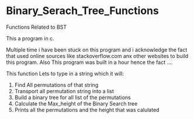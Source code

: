 # Binary_Serach_Tree_Functions
Functions Related to BST


This a program in c.

Multiple time i have been stuck on this program and i acknowledge the fact that used online sources like stackoverflow.com
anx other websites to build this program. Also This program was built in a hour hence the fact ....

This function Lets to type in a string which it will:
1. Find All permutations of that string 
2. Transport all permutation string into a list
3. Build a binary tree for all list of the permutations 
4. Calculate the Max_height of the Binary Search tree 
5. Prints all the permutations and the height that was calulated 
